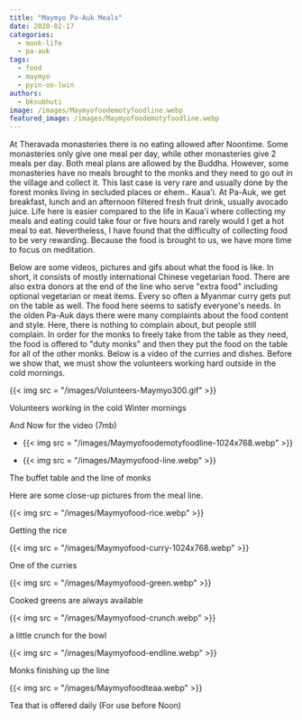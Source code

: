 ```yaml
---
title: "Maymyo Pa-Auk Meals"
date: 2020-02-17
categories: 
  - monk-life
  - pa-auk
tags: 
  - food
  - maymyo
  - pyin-oo-lwin
authors: 
  - bksubhuti
image: /images/Maymyofoodemotyfoodline.webp
featured_image: /images/Maymyofoodemotyfoodline.webp
---
```


At Theravada monasteries there is no eating allowed after Noontime. Some monasteries only give one meal per day, while other monasteries give 2 meals per day. Both meal plans are allowed by the Buddha. However, some monasteries have no meals brought to the monks and they need to go out in the village and collect it. This last case is very rare and usually done by the forest monks living in secluded places or ehem.. Kaua'i. At Pa-Auk, we get breakfast, lunch and an afternoon filtered fresh fruit drink, usually avocado juice. Life here is easier compared to the life in Kaua'i where collecting my meals and eating could take four or five hours and rarely would I get a hot meal to eat. Nevertheless, I have found that the difficulty of collecting food to be very rewarding. Because the food is brought to us, we have more time to focus on meditation.

Below are some videos, pictures and gifs about what the food is like. In short, it consists of mostly international Chinese vegetarian food. There are also extra donors at the end of the line who serve "extra food" including optional vegetarian or meat items. Every so often a Myanmar curry gets put on the table as well. The food here seems to satisfy everyone's needs. In the olden Pa-Auk days there were many complaints about the food content and style. Here, there is nothing to complain about, but people still complain. In order for the monks to freely take from the table as they need, the food is offered to "duty monks" and then they put the food on the table for all of the other monks. Below is a video of the curries and dishes. Before we show that, we must show the volunteers working hard outside in the cold mornings.

{{< img src = "/images/Volunteers-Maymyo300.gif" >}}

Volunteers working in the cold Winter mornings

And Now for the video (7mb)

- {{< img src = "/images/Maymyofoodemotyfoodline-1024x768.webp" >}}
    
- {{< img src = "/images/Maymyofood-line.webp" >}}
    

The buffet table and the line of monks

Here are some close-up pictures from the meal line.

{{< img src = "/images/Maymyofood-rice.webp" >}}

Getting the rice

{{< img src = "/images/Maymyofood-curry-1024x768.webp" >}}

One of the curries

{{< img src = "/images/Maymyofood-green.webp" >}}

Cooked greens are always available

{{< img src = "/images/Maymyofood-crunch.webp" >}}

a little crunch for the bowl

{{< img src = "/images/Maymyofood-endline.webp" >}}

Monks finishing up the line

{{< img src = "/images/Maymyofoodteaa.webp" >}}

Tea that is offered daily (For use before Noon)
